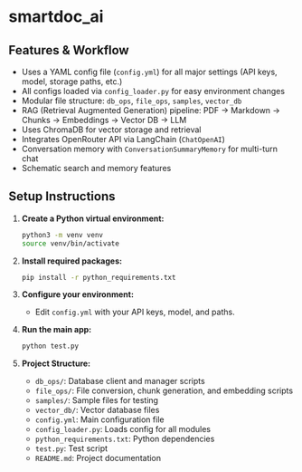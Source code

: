 # smartdoc_ai

## Features & Workflow

- Uses a YAML config file (`config.yml`) for all major settings (API keys, model, storage paths, etc.)
- All configs loaded via `config_loader.py` for easy environment changes
- Modular file structure: `db_ops`, `file_ops`, `samples`, `vector_db`
- RAG (Retrieval Augmented Generation) pipeline: PDF → Markdown → Chunks → Embeddings → Vector DB → LLM
- Uses ChromaDB for vector storage and retrieval
- Integrates OpenRouter API via LangChain (`ChatOpenAI`)
- Conversation memory with `ConversationSummaryMemory` for multi-turn chat
- Schematic search and memory features

## Setup Instructions

1. **Create a Python virtual environment:**
	```bash
	python3 -m venv venv
	source venv/bin/activate
	```

2. **Install required packages:**
	```bash
	pip install -r python_requirements.txt
	```

3. **Configure your environment:**
	- Edit `config.yml` with your API keys, model, and paths.

4. **Run the main app:**
	```bash
	python test.py
	```

5. **Project Structure:**
	- `db_ops/`: Database client and manager scripts
	- `file_ops/`: File conversion, chunk generation, and embedding scripts
	- `samples/`: Sample files for testing
	- `vector_db/`: Vector database files
	- `config.yml`: Main configuration file
	- `config_loader.py`: Loads config for all modules
	- `python_requirements.txt`: Python dependencies
	- `test.py`: Test script
	- `README.md`: Project documentation